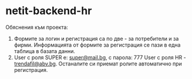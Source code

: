 # netit-backend-hr
Обяснения към проекта:
1. Формите за логин и регистрация са по две - за потребители и за фирми. Информацията от формите за регистрация се пази в една таблица в базата данни.
2. User с роля SUPER е: super@mail.bg, с парола: 777
User с роля HR - trendafil@abv.bg. Останалите си приемат ролите автоматично при регистрация.
